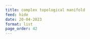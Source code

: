 ```yaml
---
title: complex topological manifold
feed: hide
date: 20-04-2023
format: list
page_order: 42
---
```



